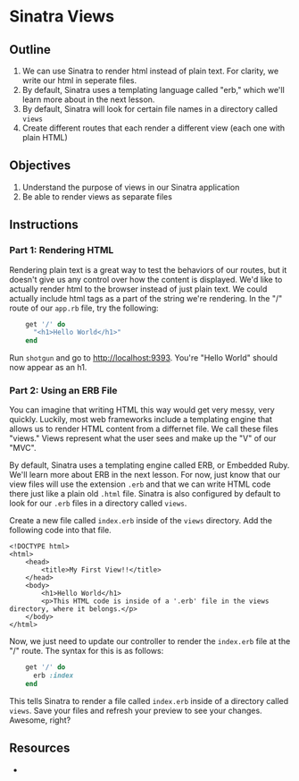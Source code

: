 # Sinatra Views

## Outline

1. We can use Sinatra to render html instead of plain text. For clarity, we write our html in seperate files. 
2. By default, Sinatra uses a templating language called "erb," which we'll learn more about in the next lesson. 
3. By default, Sinatra will look for certain file names in a directory called `views`
4. Create different routes that each render a different view (each one with plain HTML)


## Objectives

1. Understand the purpose of views in our Sinatra application
2. Be able to render views as separate files

## Instructions

### Part 1: Rendering HTML

Rendering plain text is a great way to test the behaviors of our routes, but it doesn't give us any control over how the content is displayed. We'd like to actually render html to the browser instead of just plain text. We could actually include html tags as a part of the string we're rendering. In the "/" route of our `app.rb` file, try the following: 

```ruby
	get '/' do
	  "<h1>Hello World</h1>"
	end
``` 

Run `shotgun` and go to [http://localhost:9393](http://localhost:9393). You're "Hello World" should now appear as an h1. 

### Part 2: Using an ERB File

You can imagine that writing HTML this way would get very messy, very quickly. Luckily, most web frameworks include a templating engine that allows us to render HTML content from a differnet file. We call these files "views." Views represent what the user sees and make up the "V" of our "MVC". 

By default, Sinatra uses a templating engine called ERB, or Embedded Ruby. We'll learn more about ERB in the next lesson. For now, just know that our view files will use the extension `.erb` and that we can write HTML code there just like a plain old `.html` file. Sinatra is also configured by default to look for our `.erb` files in a directory called `views`. 

Create a new file called `index.erb` inside of the `views` directory. Add the following code into that file.

```erb
<!DOCTYPE html>
<html>
	<head>
		<title>My First View!!</title>
	</head>
	<body>
		<h1>Hello World</h1>
		<p>This HTML code is inside of a '.erb' file in the views directory, where it belongs.</p>
	</body>
</html>

```

Now, we just need to update our controller to render the `index.erb` file at the "/" route. The syntax for this is as follows:

```ruby
	get '/' do
	  erb :index
	end
``` 

This tells Sinatra to render a file called `index.erb` inside of a directory called `views`. Save your files and refresh your preview to see your changes. Awesome, right?  

## Resources

* 